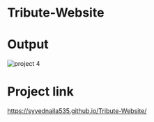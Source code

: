 # Tribute-Website
# Output
![project 4](https://github.com/Syyednaila535/Tribute-Website/assets/130342468/9da4e2ce-08c4-49a9-80bb-bdcf3970f026)
# Project link
https://syyednaila535.github.io/Tribute-Website/
